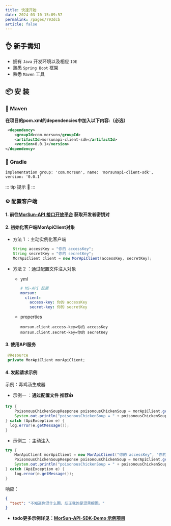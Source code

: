 ```yaml
---
title: 快速开始
date: 2024-03-10 15:09:57
permalink: /pages/793dcb
article: false
---
```


## 👌 新手需知

- 拥有 `Java` 开发环境以及相应 `IDE`
- 熟悉 `Spring Boot` 框架
- 熟悉 `Maven` 工具

## 📦 安 装

### 🍊 Maven

**在项目的pom.xml的dependencies中加入以下内容:（必选）**

```xml
 <dependency>
    <groupId>com.morsun</groupId>
    <artifactId>morsunapi-client-sdk</artifactId>
    <version>0.0.1</version>
</dependency>
```

### 🍐 Gradle
```
implementation group: 'com.morsun', name: 'morsunapi-client-sdk', version: '0.0.1'
```

::: tip 提示 🔔️
<Badge text="JDK 8"/> <Badge text ="JDK 17" />
:::

### ⚙️ 配置客户端

#### 1. 前往[MorSun-API 接口开放平台](待上线) 获取开发者密钥对

#### 2. 初始化客户端MorApiClient对象

- 方法 1 ：主动实例化客户端

  ```java
  String accessKey = "你的 accessKey";
  String secretKey = "你的 secretKey";
  MorApiClient client = new MorApiClient(accessKey, secretKey);
  ```

- 方法 2 ：通过配置文件注入对象

    - yml

      ```yml
      # MS-API 配置
      morsun:
        client:
          access-key: 你的 accessKey
          secret-key: 你的 secretKey
      ```

    - properties

      ```properties
      morsun.client.access-key=你的 accessKey
      morsun.client.secret-key=你的 secretKey
      ```

#### 3. 使用API服务

   ```java
    @Resource
    private MorApiClient morApiClient;
   ```

#### 4. 发起请求示例

示例：毒鸡汤生成器

- 示例一 ：**通过配置文件 推荐👍**

```java
try {
    PoisonousChickenSoupResponse poisonousChickenSoup = morApiClient.getPoisonousChickenSoup();
    System.out.println("poisonousChickenSoup = " + poisonousChickenSoup);
} catch (ApiException e) {
  log.error(e.getMessage());
}
```

- 示例二 ：主动注入
```java
try {
    MorApiClient morApiClient = new MorApiClient("你的 accessKey", "你的 secretKey");
    PoisonousChickenSoupResponse poisonousChickenSoup = morApiClient.getPoisonousChickenSoup();
    System.out.println("poisonousChickenSoup = " + poisonousChickenSoup);
} catch (ApiException e) {
    log.error(e.getMessage());
}
```

响应：

```json
{
  "text": "不知道你混什么圈，反正我的是混黑眼圈。"
}
```
- **todo更多示例详见：[MorSun-API-SDK-Demo 示例项目](https://github.com/LightSunMor/MorSunApiProject/blob/master/morsunapi-interface-simulation/src/main/java/com/morsun/interfacesi/Tes/SDKDemoController.java)**



